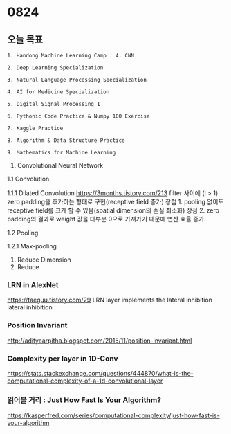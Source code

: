 # 0824
## 오늘 목표
```
1. Handong Machine Learning Camp : 4. CNN

2. Deep Learning Specialization

3. Natural Language Processing Specialization

4. AI for Medicine Specialization

5. Digital Signal Processing 1

6. Pythonic Code Practice & Numpy 100 Exercise

7. Kaggle Practice

8. Algorithm & Data Structure Practice

9. Mathematics for Machine Learning
```

1. Convolutional Neural Network

1.1 Convolution

1.1.1 Dilated Convolution
https://3months.tistory.com/213
filter 사이에 (l > 1) zero padding을 추가하는 형태로 구현(receptive field 증가)
장점 1. pooling 없이도 receptive field를 크게 할 수 있음(spatial dimension의 손실 최소화)
장점 2. zero padding의 결과로 weight 값을 대부분 0으로 가져가기 때문에 연산 효율 증가


1.2 Pooling

1.2.1 Max-pooling
1) Reduce Dimension
2) Reduce 

### LRN in AlexNet
https://taeguu.tistory.com/29
LRN layer implements the lateral inhibition <br>
lateral inhibition : 

### Position Invariant
http://adityaarpitha.blogspot.com/2015/11/position-invariant.html

### Complexity per layer in 1D-Conv
https://stats.stackexchange.com/questions/444870/what-is-the-computational-complexity-of-a-1d-convolutional-layer

### 읽어볼 거리 : Just How Fast Is Your Algorithm?
https://kasperfred.com/series/computational-complexity/just-how-fast-is-your-algorithm